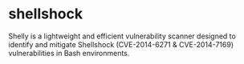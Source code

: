# shellshock
Shelly is a lightweight and efficient vulnerability scanner designed to identify and mitigate Shellshock (CVE-2014-6271 &amp; CVE-2014-7169) vulnerabilities in Bash environments.
